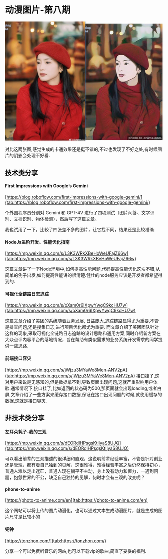 # 动漫图片-第八期



![Snipaste_2024-01-08_00-41-51.jpg](../../images/659ad483a0397.jpg)

对比这两张图,感觉生成的卡通效果还是挺不错的,不过也发现了不好之处,有时候图片的阴影会处理不好看.

## 技术类分享


#### First Impressions with Google’s Gemini

[https://blog.roboflow.com/first-impressions-with-google-gemini/](tab:https://blog.roboflow.com/first-impressions-with-google-gemini/)

个外国程序员分别对 Gemini 和 GPT-4V 进行了四项测试（图片问答、文字识别、文档识别、物体检测），然后写了这篇文章。

我也试用了一下，比较了四张差不多的图片，让它找不同，结果还是比较准确

#### NodeJs进阶开发、性能优化指南

[https://mp.weixin.qq.com/s/L3K3WRkXBeHoWeUFajZ66w](tab:https://mp.weixin.qq.com/s/L3K3WRkXBeHoWeUFajZ66w)

这篇文章讲了一下Node环境中,如何提高性能问题,代码提高性能优化这块不错,从简单的例子出发,如何提高性能讲的很清楚.健壮的node服务应该是开发者都希望得到的.


#### 可视化全链路日志追踪

[https://mp.weixin.qq.com/s/oXam0r6IXpwYwgC9kcHU7w](tab:https://mp.weixin.qq.com/s/oXam0r6IXpwYwgC9kcHU7w)

这篇文章介绍了美团的系统随着业务发展, 日益庞大,追踪链路显得尤为重要,不管是排查问题,还是搜集日志,进行项目优化都尤为重要. 而文章介绍了美团团队针对这样的现象,采取可视化全链路日志追踪的设计思路和通用方案,同时介绍新方案在大众点评内容平台的落地情况，旨在帮助有类似需求的业务系统开发需求的同学提供一些思路.


#### 前端接口容灾
[https://mp.weixin.qq.com/s/jWjzu3MYaWe8Men-ANV2pA](tab:https://mp.weixin.qq.com/s/jWjzu3MYaWe8Men-ANV2pA)
接口挂了,这对用户来说是无感知的,但是数据拿不到,导致页面出现问题,这就严重影响用户体验.通常情况下,接口挂了,比如返回的状态码为500,那页面就会出现loading,或者白屏,文章介绍了一些方案来缓存接口数据,保证在接口出现问题的时候,就使用缓存的数据,这就是接口容灾.


## 非技术类分享


#### 左耳朵耗子-我的三观

[https://mp.weixin.qq.com/s/dEORdlHPsgsKtIlyaS8UJQ](tab:https://mp.weixin.qq.com/s/dEORdlHPsgsKtIlyaS8UJQ)

可以看出前辈的三观描述的很详细和直观，这说明前辈经验丰富，不管是针对创业还是管理，都有着自己独到的见解，这很难得，难得经验丰富之后仍然保持初心，普通人难以走出迷茫，普通人现在躺平不主动，身上没有动力和恒力，一遇到问题，抱怨世界的不公，缺乏自己独特的见解，何时才会有三观的改变呢？


#### phone-to-anime
[https://photo-to-anime.com/en](tab:https://photo-to-anime.com/en)

这个网站可以将上传的图片动漫化，也可以通过文本生成动漫图片，就是生成的图片尺寸是比较小的

#### 铜钟

[https://tonzhon.com/](tab:https://tonzhon.com/)

分享一个可以免费听音乐的网站,也可以下载vip的歌曲,简直了妥妥的福利.




